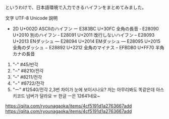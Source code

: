 
というわけで、日本語環境で入力できるハイフンをまとめてみました。

文字	UTF-8	Unicode	説明
-	2D	U+002D	ASCIIのハイフン
ー	E383BC	U+30FC	全角の長音
‐	E28090	U+2010	別のハイフン
‑	E28091	U+2011	改行しないハイフン
–	E28093	U+2013	ENダッシュ
—	E28094	U+2014	EMダッシュ
―	E28095	U+2015	全角のダッシュ
−	E28892	U+2212	全角のマイナス
ｰ	EFBDB0	U+FF70	半角カナの長音

1. "-" #45/반각
2. "‒" #8210/전각
3. "–" #8211/전각
4. "−" #8722/전각
5. "ー" #12540/전각
2,3번 차이가 눈에 보이시나요? 저는 아무리봐도 똑같은데 아스키코드 넘버가 달라요 ㅠ
한글 ㅡ은 12641네요~


https://qiita.com/ryounagaoka/items/4cf5191d1a2763667add
https://qiita.com/ryounagaoka/items/4cf5191d1a2763667add
